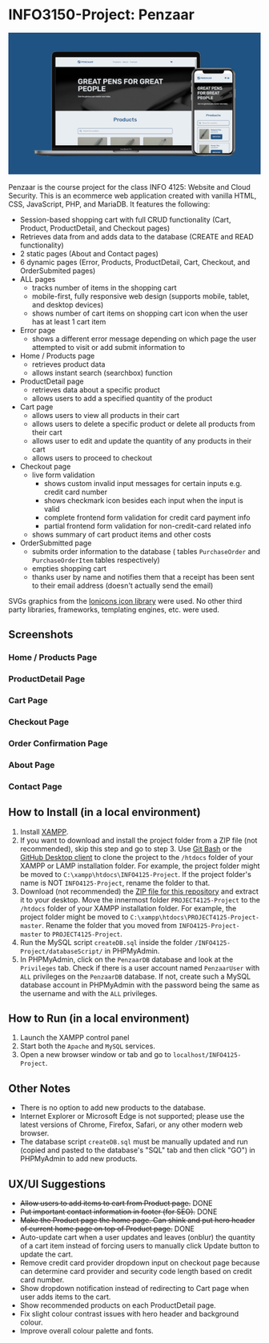 # INFO3150-Project: Penzaar

![Penzaar Splash Preview](assets/images/screenshots/penzaar-hero-preview.jpg)

Penzaar is the course project for the class INFO 4125: Website and Cloud Security.
This is an ecommerce web application created with vanilla HTML, CSS, JavaScript, PHP, and MariaDB.
It features the following:

- Session-based shopping cart with full CRUD functionality (Cart, Product, ProductDetail, and Checkout pages)
- Retrieves data from and adds data to the database (CREATE and READ functionality)
- 2 static pages (About and Contact pages)
- 6 dynamic pages (Error, Products, ProductDetail, Cart, Checkout, and OrderSubmited pages)
- ALL pages
  - tracks number of items in the shopping cart
  - mobile-first, fully responsive web design (supports mobile, tablet, and desktop devices)
  - shows number of cart items on shopping cart icon when the user has at least 1 cart item
- Error page
  - shows a different error message depending on which page the user attempted to visit or add submit information to
- Home / Products page
  - retrieves product data
  - allows instant search (searchbox) function
- ProductDetail page
  - retrieves data about a specific product
  - allows users to add a specified quantity of the product
- Cart page
  - allows users to view all products in their cart
  - allows users to delete a specific product or delete all products from their cart
  - allows user to edit and update the quantity of any products in their cart
  - allows users to proceed to checkout
- Checkout page
  - live form validation
    - shows custom invalid input messages for certain inputs e.g. credit card number
    - shows checkmark icon besides each input when the input is valid
    - complete frontend form validation for credit card payment info
    - partial frontend form validation for non-credit-card related info
  - shows summary of cart product items and other costs
- OrderSubmitted page
  - submits order information to the database ( tables `PurchaseOrder` and `PurchaseOrderItem` tables respectively)
  - empties shopping cart
  - thanks user by name and notifies them that a receipt has been sent to their email address (doesn't actually send the email)

SVGs graphics from the [Ionicons icon library](https://ionicons.com/) were used.
No other third party libraries, frameworks, templating engines, etc. were used.

## Screenshots

### Home / Products Page

<!-- ![Home / Products Page](https://i.imgur.com/md60y1R.png) -->

### ProductDetail Page

<!-- ![ProductDetail Page](https://i.imgur.com/md60y1R.png) -->

### Cart Page

<!-- ![Cart Page](https://i.imgur.com/md60y1R.png) -->

### Checkout Page

<!-- ![Checkout Page](https://i.imgur.com/md60y1R.png) -->

### Order Confirmation Page

<!-- ![Order Confirmation Page](https://i.imgur.com/md60y1R.png) -->

### About Page

<!-- ![About Page](https://i.imgur.com/md60y1R.png) -->

### Contact Page

<!-- ![Contact Page](https://i.imgur.com/md60y1R.png) -->

## How to Install (in a local environment)

1. Install [XAMPP](https://www.apachefriends.org/index.html).
2. If you want to download and install the project folder from a ZIP file (not recommended), skip this step and go to step 3. Use [Git Bash](https://git-scm.com/downloads) or the [GitHub Desktop client](https://desktop.github.com/) to clone the project to the `/htdocs` folder of your XAMPP or LAMP installation folder. For example, the project folder might be moved to `C:\xampp\htdocs\INFO4125-Project`. If the project folder's name is NOT `INFO4125-Project`, rename the folder to that.
3. Download (not recommended) the [ZIP file for this repository](https://github.com/JunYuHuang/INFO4125-Project/archive/master.zip) and extract it to your desktop. Move the innermost folder `PROJECT4125-Project` to the `/htdocs` folder of your XAMPP installation folder. For example, the project folder might be moved to `C:\xampp\htdocs\PROJECT4125-Project-master`. Rename the folder that you moved from `INFO4125-Project-master` to `PROJECT4125-Project`.
4. Run the MySQL script `createDB.sql` inside the folder `/INFO4125-Project/databaseScript/` in PHPMyAdmin.
5. In PHPMyAdmin, click on the `PenzaarDB` database and look at the `Privileges` tab. Check if there is a user account named `PenzaarUser` with `ALL` privileges on the `PenzaarDB` database. If not, create such a MySQL database account in PHPMyAdmin with the password being the same as the username and with the `ALL` privileges.

## How to Run (in a local environment)

1. Launch the XAMPP control panel
2. Start both the `Apache` and `MySQL` services.
3. Open a new browser window or tab and go to `localhost/INFO4125-Project`.

## Other Notes

- There is no option to add new products to the database.
- Internet Explorer or Microsoft Edge is not supported; please use the latest versions of Chrome, Firefox, Safari, or any other modern web browser.
- The database script `createDB.sql` must be manually updated and run (copied and pasted to the database's "SQL" tab and then click "GO") in PHPMyAdmin to add new products.

## UX/UI Suggestions

- ~~Allow users to add items to cart from Product page.~~ DONE
- ~~Put important contact information in footer (for SEO).~~ DONE
- ~~Make the Product page the home page. Can shink and put hero header of current home page on top of Product page.~~ DONE
- Auto-update cart when a user updates and leaves (onblur) the quantity of a cart item instead of forcing users to manually click Update button to update the cart.
- Remove credit card provider dropdown input on checkout page because can determine card provider and security code length based on credit card number.
- Show dropdown notification instead of redirecting to Cart page when user adds items to the cart.
- Show recommended products on each ProductDetail page.
- Fix slight colour contrast issues with hero header and background colour.
- Improve overall colour palette and fonts.
